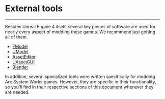 # External tools

<hr>

Besides Unreal Engine 4 itself, several key pieces of software are used for nearly every aspect of modding these games. We recommend just getting all of them.
  - [FModel](https://github.com/WistfulHopes/FModel/releases/tag/arcsys)
  - [UModel](https://www.gildor.org/en/projects/umodel)
  - [AssetEditor](https://github.com/kaiheilos/Utilities)
  - [UAssetGUI](https://github.com/atenfyr/UAssetGUI/releases)
  - [Blender](https://www.blender.org/download/)

In addition, several specialized tools were written specifically for modding Arc System Works games. However, they are specific in their functionality, so you'll find in their respective sections of this document whenever they are needed.
